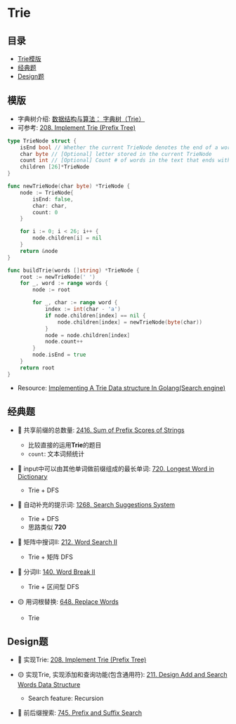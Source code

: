 # Trie

## 目录
* [Trie模版](#模版)
* [经典题](#经典题)
* [Design题](#design题)

## 模版
* 字典树介绍: [数据结构与算法： 字典树（Trie）](https://aimuke.github.io/algorithm/2019/07/01/algorithm-trie/)
* 可参考: [208. Implement Trie (Prefix Tree)](https://github.com/szhou12/leetcode-go/tree/main/leetcode/0208-Implement-Trie-(Prefix-Tree))
```go
type TrieNode struct {
    isEnd bool // Whether the current TrieNode denotes the end of a word
    char byte // [Optional] letter stored in the current TrieNode
    count int // [Optional] Count # of words in the text that ends with the current TrieNode
    children [26]*TrieNode
}

func newTrieNode(char byte) *TrieNode {
    node := TrieNode{
        isEnd: false,
        char: char,
        count: 0
    }

    for i := 0; i < 26; i++ {
        node.children[i] = nil
    }
    return &node
}

func buildTrie(words []string) *TrieNode {
    root := newTrieNode(' ')
    for _, word := range words {
        node := root

        for _, char := range word {
            index := int(char - 'a')
            if node.children[index] == nil {
                node.children[index] = newTrieNode(byte(char))
            }
            node = node.children[index]
            node.count++
        }
        node.isEnd = true
    }
    return root
}
```

* Resource: [Implementing A Trie Data structure In Golang(Search engine)](https://medium.com/@itachisasuke/implementing-a-search-engine-in-golang-trie-data-structure-c45152ddda24)



## 经典题
* :red_circle: 共享前缀的总数量: [2416. Sum of Prefix Scores of Strings](https://leetcode.com/problems/sum-of-prefix-scores-of-strings/description/)
    * 比较直接的运用**Trie**的题目
    * `count`: 文本词频统计

* :red_circle: input中可以由其他单词做前缀组成的最长单词: [720. Longest Word in Dictionary](https://leetcode.com/problems/longest-word-in-dictionary/description/)
    * Trie + DFS

* :red_circle: 自动补充的提示词: [1268. Search Suggestions System](https://leetcode.com/problems/search-suggestions-system/)
    * Trie + DFS
    * 思路类似 **720**

* :red_circle: 矩阵中搜词II: [212. Word Search II](https://leetcode.com/problems/word-search-ii/description/)
    * Trie + 矩阵 DFS

* :red_circle: 分词II: [140. Word Break II](https://leetcode.com/problems/word-break-ii/description/)
    * Trie + 区间型 DFS

* :yellow_circle: 用词根替换: [648. Replace Words](https://leetcode.com/problems/replace-words/description/)
    * Trie


## Design题
* :red_circle: 实现Trie: [208. Implement Trie (Prefix Tree)](https://leetcode.com/problems/implement-trie-prefix-tree/description/)

* :yellow_circle: 实现Trie, 实现添加和查询功能(包含通用符): [211. Design Add and Search Words Data Structure](https://leetcode.com/problems/design-add-and-search-words-data-structure/description/)
    * Search feature: Recursion

* :red_circle: 前后缀搜索: [745. Prefix and Suffix Search](https://leetcode.com/problems/prefix-and-suffix-search/)